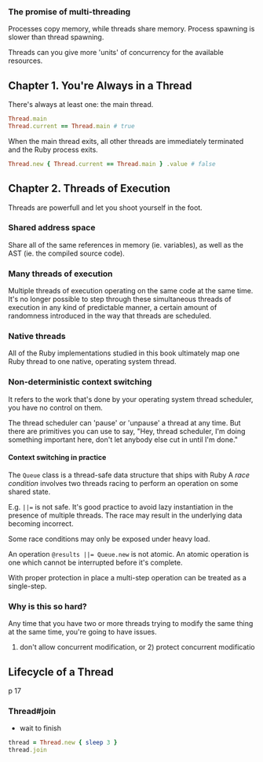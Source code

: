 ### The promise of multi-threading
Processes copy memory, while threads share memory.
Process spawning is slower than thread spawning.

Threads can you give more 'units' of concurrency for the available resources.

## Chapter 1. You're Always in a Thread
There's always at least one: the main thread.

```ruby
Thread.main
Thread.current == Thread.main # true
```
When the main thread exits, all other threads are immediately terminated and the Ruby process exits.

```ruby
Thread.new { Thread.current == Thread.main } .value # false
```

## Chapter 2. Threads of Execution
Threads are powerfull and let you shoot yourself in the foot.
### Shared address space
Share all of the same references in memory (ie. variables), as well as the AST (ie. the compiled source code).

### Many threads of execution
Multiple threads of execution operating on the same code at the same time.
It's no longer possible to step through these simultaneous threads of execution in any kind of predictable manner, a certain amount of randomness introduced in the way that threads are scheduled.

### Native threads
All of the Ruby implementations studied in this book ultimately map one Ruby thread to one native, operating system thread.

### Non-deterministic context switching
It refers to the work that's done by your operating system thread scheduler, you have no control on them.

The thread scheduler can 'pause' or 'unpause' a thread at any time.
But there are primitives you can use to say, "Hey, thread scheduler, I'm doing something important here, don't let anybody else cut in until I'm done."

#### Context switching in practice
The `Queue` class is a thread-safe data structure that ships with Ruby
A *race condition* involves two threads racing to perform an operation on some
shared state.

E.g. `||=` is not safe.
It's good practice to avoid lazy instantiation in the presence of multiple threads. The race may result in the underlying data becoming incorrect.

Some race conditions may only be exposed under heavy load.

An operation `@results ||= Queue.new` is not atomic. An atomic operation is one which cannot be interrupted before it's complete.

With proper protection in place a multi-step operation can be treated as a single-step.

### Why is this so hard?
Any time that you have two or more threads trying to modify the same thing at
the same time, you're going to have issues.
1) don't allow concurrent modification, or 2) protect concurrent modificatio

## Lifecycle of a Thread












p 17

### Thread#join
- wait to finish
```ruby
thread = Thread.new { sleep 3 }
thread.join
```
